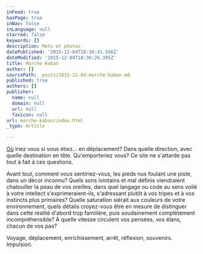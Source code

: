 ```yaml
---
inFeed: true
hasPage: true
inNav: false
inLanguage: null
starred: false
keywords: []
description: Mots et photos
datePublished: '2015-12-04T18:36:41.566Z'
dateModified: '2015-12-04T18:36:26.395Z'
title: Marche Kaban
author: []
sourcePath: _posts/2015-12-04-marche-kaban.md
published: true
authors: []
publisher:
  name: null
  domain: null
  url: null
  favicon: null
url: marche-kaban/index.html
_type: Article

---
```

[Où][0] iriez vous si vous étiez... en déplacement? Dans quelle direction, avec quelle destination en tête. Qu'emporteriez vous? Ce site ne s'attarde pas tout à fait à ces questions.

Avant tout, comment vous sentiriez-vous, les pieds nus foulant une piste, dans un décor inconnu? Quels sons lointains et mal définis viendraient chatouiller la peau de vos oreilles, dans quel langage ou code au sens voilé à votre intellect s'exprimeraient-ils, s'adressant plutôt à vos tripes et à vos instincts plus primaires? Quelle saturation siérait aux couleurs de votre environnement, quels détails croyez-vous être en mesure de distinguer dans cette réalité d'abord trop familière, puis soudainement complètement incompréhensible? À quelle vitesse circulent vos pensées, vos élans, chacun de vos pas?

Voyage, déplacement, enrichissement, arrêt, réflexion, souvenirs. Impulsion.

[0]: null